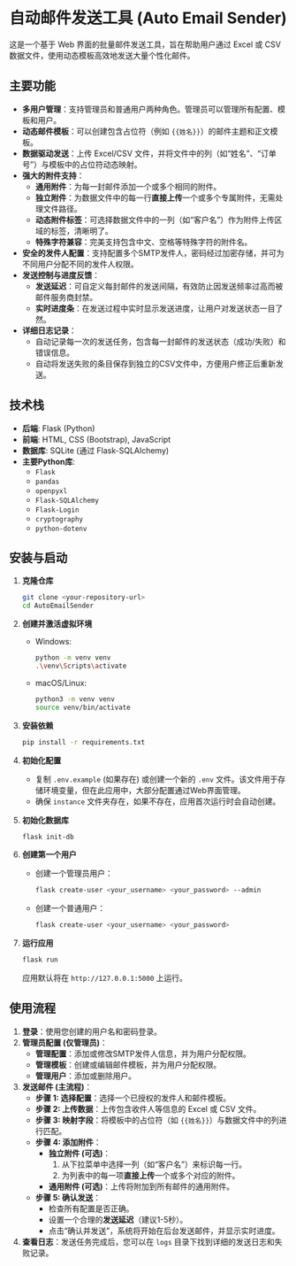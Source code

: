 # 自动邮件发送工具 (Auto Email Sender)

这是一个基于 Web 界面的批量邮件发送工具，旨在帮助用户通过 Excel 或 CSV 数据文件，使用动态模板高效地发送大量个性化邮件。

## 主要功能

- **多用户管理**：支持管理员和普通用户两种角色。管理员可以管理所有配置、模板和用户。
- **动态邮件模板**：可以创建包含占位符（例如 `{{姓名}}`）的邮件主题和正文模板。
- **数据驱动发送**：上传 Excel/CSV 文件，并将文件中的列（如“姓名”、“订单号”）与模板中的占位符动态映射。
- **强大的附件支持**：
    - **通用附件**：为每一封邮件添加一个或多个相同的附件。
    - **独立附件**：为数据文件中的每一行**直接上传**一个或多个专属附件，无需处理文件路径。
    - **动态附件标签**：可选择数据文件中的一列（如“客户名”）作为附件上传区域的标签，清晰明了。
    - **特殊字符兼容**：完美支持包含中文、空格等特殊字符的附件名。
- **安全的发件人配置**：支持配置多个SMTP发件人，密码经过加密存储，并可为不同用户分配不同的发件人权限。
- **发送控制与进度反馈**：
    - **发送延迟**：可自定义每封邮件的发送间隔，有效防止因发送频率过高而被邮件服务商封禁。
    - **实时进度条**：在发送过程中实时显示发送进度，让用户对发送状态一目了然。
- **详细日志记录**：
    - 自动记录每一次的发送任务，包含每一封邮件的发送状态（成功/失败）和错误信息。
    - 自动将发送失败的条目保存到独立的CSV文件中，方便用户修正后重新发送。

## 技术栈

- **后端**: Flask (Python)
- **前端**: HTML, CSS (Bootstrap), JavaScript
- **数据库**: SQLite (通过 Flask-SQLAlchemy)
- **主要Python库**:
    - `Flask`
    - `pandas`
    - `openpyxl`
    - `Flask-SQLAlchemy`
    - `Flask-Login`
    - `cryptography`
    - `python-dotenv`

## 安装与启动

1.  **克隆仓库**
    ```bash
    git clone <your-repository-url>
    cd AutoEmailSender
    ```

2.  **创建并激活虚拟环境**
    - Windows:
      ```bash
      python -m venv venv
      .\venv\Scripts\activate
      ```
    - macOS/Linux:
      ```bash
      python3 -m venv venv
      source venv/bin/activate
      ```

3.  **安装依赖**
    ```bash
    pip install -r requirements.txt
    ```

4.  **初始化配置**
    - 复制 `.env.example` (如果存在) 或创建一个新的 `.env` 文件。该文件用于存储环境变量，但在此应用中，大部分配置通过Web界面管理。
    - 确保 `instance` 文件夹存在，如果不存在，应用首次运行时会自动创建。

5.  **初始化数据库**
    ```bash
    flask init-db
    ```

6.  **创建第一个用户**
    - 创建一个管理员用户：
      ```bash
      flask create-user <your_username> <your_password> --admin
      ```
    - 创建一个普通用户：
      ```bash
      flask create-user <your_username> <your_password>
      ```

7.  **运行应用**
    ```bash
    flask run
    ```
    应用默认将在 `http://127.0.0.1:5000` 上运行。

## 使用流程

1.  **登录**：使用您创建的用户名和密码登录。
2.  **管理员配置 (仅管理员)**：
    - **管理配置**：添加或修改SMTP发件人信息，并为用户分配权限。
    - **管理模板**：创建或编辑邮件模板，并为用户分配权限。
    - **管理用户**：添加或删除用户。
3.  **发送邮件 (主流程)**：
    - **步骤 1: 选择配置**：选择一个已授权的发件人和邮件模板。
    - **步骤 2: 上传数据**：上传包含收件人等信息的 Excel 或 CSV 文件。
    - **步骤 3: 映射字段**：将模板中的占位符（如 `{{姓名}}`）与数据文件中的列进行匹配。
    - **步骤 4: 添加附件**：
        - **独立附件 (可选)**：
            1.  从下拉菜单中选择一列（如“客户名”）来标识每一行。
            2.  为列表中的每一项**直接上传**一个或多个对应的附件。
        - **通用附件 (可选)**：上传将附加到所有邮件的通用附件。
    - **步骤 5: 确认发送**：
        - 检查所有配置是否正确。
        - 设置一个合理的**发送延迟**（建议1-5秒）。
        - 点击“确认并发送”，系统将开始在后台发送邮件，并显示实时进度。
4.  **查看日志**：发送任务完成后，您可以在 `logs` 目录下找到详细的发送日志和失败记录。